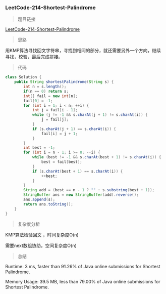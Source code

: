 ### LeetCode-214-Shortest-Palindrome

> 题目链接

[LeetCode-214-Shortest-Palindrome](https://leetcode.com/problems/shortest-palindrome/)

> 思路

用KMP算法寻找回文字符串，寻找到相同的部分，就还需要另外一个方向，继续寻找，校验，最后完成拼接。

> 代码

```java
class Solution {
    public String shortestPalindrome(String s) {
        int n = s.length();
        if(n == 0) return s;
        int[] fail = new int[n];
        fail[0] = -1;
        for (int i = 1; i < n; ++i) {
            int j = fail[i - 1];
            while (j != -1 && s.charAt(j + 1) != s.charAt(i)) {
                j = fail[j];
            }
            if (s.charAt(j + 1) == s.charAt(i)) {
                fail[i] = j + 1;
            }
        }
        int best = -1;
        for (int i = n - 1; i >= 0; --i) {
            while (best != -1 && s.charAt(best + 1) != s.charAt(i)) {
                best = fail[best];
            }
            if (s.charAt(best + 1) == s.charAt(i)) {
                ++best;
            }
        }
        String add = (best == n - 1 ? "" : s.substring(best + 1));
        StringBuffer ans = new StringBuffer(add).reverse();
        ans.append(s);
        return ans.toString();
    }
}
```

> 复杂度分析

KMP算法检验回文 ，时间复杂度O(n)

需要next数组协助，空间复杂度O(n)

> 总结

Runtime: 3 ms, faster than 91.26% of Java online submissions for Shortest Palindrome.

Memory Usage: 39.5 MB, less than 79.00% of Java online submissions for Shortest Palindrome.

